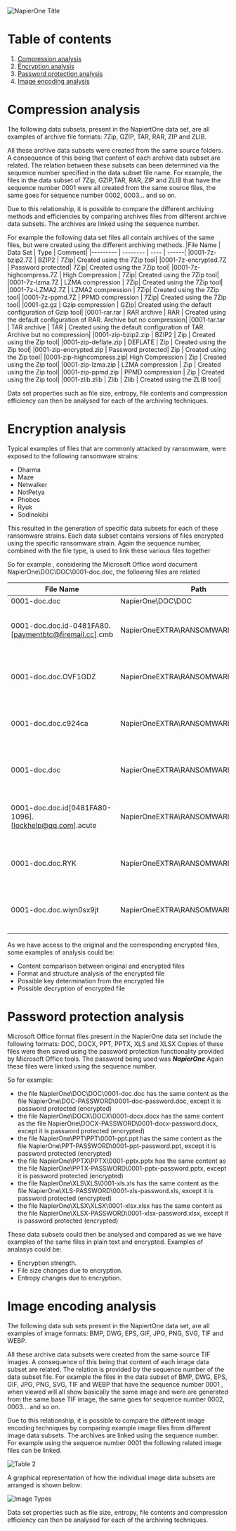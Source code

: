 ![NapierOne Title](img/NapierOne-title.jpg)
# Table of contents
1. [Compression analysis](#CompressionAnalysis)
2. [Encryption analysis](#EncryptionAnalysis)
3. [Password protection analysis](#PasswordProtectionAnalysis)
4. [Image encoding analysis](#ImageEncodingAnalysis)

# Compression analysis <a name="CompressionAnalysis"></a>
The following data subsets, present in the NapiertOne data set, are all examples of archive file formats: 7Zip, GZIP, TAR, RAR, ZIP and ZLIB.

All these archive data subsets were created from the same source folders. A consequence of this being that content of each archive data subset are related. The relation between these subsets can been determined via the sequence number specified in the data subset file name. For example,  the files in the data subset of 7Zip, GZIP,TAR, RAR, ZIP and ZLIB that have the sequence number 0001 were all created from the same source files, the same goes for sequence number 0002, 0003... and so on.

Due to this relationship, it is possible to compare the different archiving methods and efficiencies by comparing archives files from different archive data subsets. The archives are linked using the sequence number.

For example the following data set files all contain archives of the same files, but were created using the different archiving methods.
|File Name | Data Set | Type | Comment|
|--------- | -------- | ---- | ------|
|0001-7z-bzip2.7Z         | BZIP2             | 7Zip| Created using the 7Zip tool|
|0001-7z-encrypted.7Z     | Password protected| 7Zip| Created using the 7Zip tool|
|0001-7z-highcompress.7Z  | High Compression  | 7Zip| Created using the 7Zip tool|
|0001-7z-lzma.7Z          | LZMA compression  | 7Zip| Created using the 7Zip tool|
|0001-7z-LZMA2.7Z         | LZMA2 compression | 7Zip| Created using the 7Zip tool|
|0001-7z-ppmd.7Z          | PPMD compression  | 7Zip| Created using the 7Zip tool|
|0001-gz.gz               | Gzip compression  | GZip| Created using the default configuration of Gzip tool|
|0001-rar.rar             | RAR archive       | RAR | Created using the default configuration of RAR. Archive but no compression|
|0001-tar.tar             | TAR archive       | TAR | Created using the default configuration of TAR. Archive but no compression|
|0001-zip-bzip2.zip       | BZIP2             | Zip | Created using the Zip tool|
|0001-zip-deflate.zip     | DEFLATE           | Zip | Created using the Zip tool|
|0001-zip-encrypted.zip   | Password protected| Zip | Created using the Zip tool|
|0001-zip-highcompress.zip| High Compression  | Zip | Created using the Zip tool|
|0001-zip-lzma.zip        | LZMA compression  | Zip | Created using the Zip tool|
|0001-zip-ppmd.zip        | PPMD compression  | Zip | Created using the Zip tool|
|0001-zlib.zlib           | Zlib              | Zlib | Created using the ZLIB tool|

Data set properties such as file size, entropy, file contents and compression efficiency can then be analysed for each of the archiving techniques.


# Encryption analysis <a name="EncryptionAnalysis"></a>
Typical examples of files that are commonly attacked by ransomware, were exposed to the following ransomware strains:
- Dharma
- Maze
- Netwalker
- NotPetya
- Phobos
- Ryuk
- Sodinokibi

This resulted in the generation of specific data subsets for each of these ransomware strains. Each data subset contains versions of files encrypted using the specific ransomware strain. Again the sequence number, combined with the file type, is used to link these various files together

So for example , considering the Microsoft Office word document NapierOne\DOC\DOC\0001-doc.doc, the following files are related

|File Name | Path              |  Comment|
|--------- | --------          | ------|
|0001-doc.doc|NapierOne\DOC\DOC| Original file|
|0001-doc.doc.id-0481FA80.[paymentbtc@firemail.cc].cmb |NapierOneEXTRA\RANSOMWARE\DHARMA    | File encrypted using the DHARMA ransomware|
|0001-doc.doc.OVF1GDZ                                  |NapierOneEXTRA\RANSOMWARE\MAZE      | File encrypted using the MAZE ransomware|
|0001-doc.doc.c924ca                                   |NapierOneEXTRA\RANSOMWARE\NETWALKER | File encrypted using the NETWALKER ransomware|
|0001-doc.doc                                          |NapierOneEXTRA\RANSOMWARE\NOTPETYA  | File encrypted using the NOTPETYA ransomware|
|0001-doc.doc.id[0481FA80-1096].[lockhelp@qq.com].acute|NapierOneEXTRA\RANSOMWARE\PHOBOS    | File encrypted using the PHOBOS ransomware|
|0001-doc.doc.RYK                                      |NapierOneEXTRA\RANSOMWARE\RYUK      | File encrypted using the RYUK ransomware|
|0001-doc.doc.wiyn0sx9jt                               |NapierOneEXTRA\RANSOMWARE\SODINOKIBI| File encrypted using the SODINOKIBI ransomware|

As we have access to the original and the corresponding encrypted files, some examples of analysis could be:
- Content comparison between original and encrypted files
- Format and structure analysis of the encrypted file
- Possible key determination from the encrypted file
- Possible decryption of encrypted file




# Password protection analysis <a name="PasswordProtectionAnalysis"></a>
Microsoft Office format files present in the NapierOne data set include the following formats: DOC, DOCX, PPT, PPTX, XLS and XLSX
Copies of these files were then saved using the password protection functionality provided by Microsoft Office tools. The password being used was ***NapierOne***
Again these files were linked using the sequence number.

So for example:
- the file NapierOne\DOC\DOC\0001-doc.doc has the same content as the file NapierOne\DOC-PASSWORD\0001-doc-password.doc, except it is password protected (encrypted)
- the file NapierOne\DOCX\DOCX\0001-docx.docx has the same content as the file NapierOne\DOCX-PASSWORD\0001-docx-password.docx, except it is password protected (encrypted)
- the file NapierOne\PPT\PPT\0001-ppt.ppt has the same content as the file NapierOne\PPT-PASSWORD\0001-ppt-password.ppt, except it is password protected (encrypted)
- the file NapierOne\PPTX\PPTX\0001-pptx.pptx has the same content as the file NapierOne\PPTX-PASSWORD\0001-pptx-password.pptx, except it is password protected (encrypted)
- the file NapierOne\XLS\XLS\0001-xls.xls has the same content as the file NapierOne\XLS-PASSWORD\0001-xls-password.xls, except it is password protected (encrypted)
- the file NapierOne\XLSX\XLSX\0001-xlsx.xlsx has the same content as the file NapierOne\XLSX-PASSWORD\0001-xlsx-password.xlsx, except it is password protected (encrypted)

These data subsets could then be analysed and compared as we we have examples of the same files in plain text and encrypted. Examples of analasys could be:
- Encryption strength.
- File size changes due to encryption.
- Entropy changes due to encryption.


# Image encoding analysis <a name="ImageEncodingAnalysis"></a>
The following data sub sets present in the NapiertOne data set, are all examples of image formats: BMP,  DWG, EPS, GIF, JPG, PNG, SVG, TIF and WEBP.

All these archive data subsets were created from the same source TIF images. A consequence of this being that content of each image data subset are related. The relation is provided by the sequence number of the data subset file. For example the files in the data subset of BMP,  DWG, EPS, GIF, JPG, PNG, SVG, TIF and WEBP that have the sequence number 0001 , when viewed will all show basically the same image and were are generated from the same base TIF image, the same goes for sequence number 0002, 0003... and so on.

Due to this relationship, it is possible to compare the different image encoding techniques by comparing example image files from different image data subsets. The archives are linked using the sequence number. For example using the sequence number 0001 the following related image files can be linked.

![Table 2](img/table2.jpg)

A graphical representation of how the individual image data subsets are arranged is shown below:

![Image Types](img/graphics.jpg)

Data set properties such as file size, entropy, file contents and compression efficiency can then be analysed for each of the archiving techniques.
